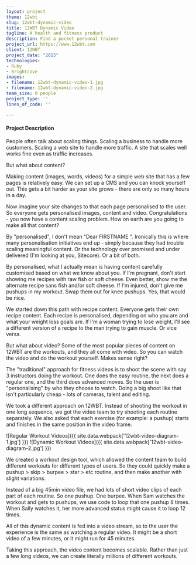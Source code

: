 ```yaml
---
layout: project
theme: 12wbt
slug: 12wbt-dynamic-video
title: 12WBT Dynamic Video
tagline: A health and fitness product
description: Find a pocket personal trainer
project_url: https://www.12wbt.com
client: 12WBT
project_date: "2015"
technologies:
- Ruby
- Brightcove
images:
- filename: 12wbt-dynamic-video-1.jpg
- filename: 12wbt-dynamic-video-2.jpg
team_size: 0 people
project_type: ''
lines_of_code: ''

---
```

#### Project Description

People often talk about scaling things. Scaling a business to handle more customers. Scaling a web site to handle more traffic. A site that scales well works fine even as traffic increases.

But what about content?

Making content (images, words, videos) for a simple web site that has a few pages is relatively easy. We can set up a CMS and you can knock yourself out. This gets a bit harder as your site grows - there are only so many hours in a day.

Now imagine your site changes to that each page personalised to the user. So everyone gets personalised images, content and video. Congratulations - you now have a content scaling problem. How on earth are you going to make all that content?

By "personalised", I don't mean "Dear  FIRSTNAME ". Ironically this is where many personalisation initiatives end up - simply because they had trouble scaling meaningful content. Or the technology over promised and under delivered (I'm looking at you, Sitecore). Or a bit of both.

By personalised, what I actually mean is having content carefully customised based on what we know about you. If I'm pregnant, don't start showing me recipes with raw fish or soft cheese. Even better, show me the alternate recipe sans fish and/or soft cheese. If I'm injured, don't give me pushups in my workout. Swap them out for knee pushups. Yes, that would be nice.

We started down this path with recipe content. Everyone gets their own recipe content. Each recipe is personalised, depending on who you are and what your weight loss goals are. If I'm a woman trying to lose weight, I'll see a different version of a recipe to the man trying to gain muscle. Or vice versa.

But what about video? Some of the most popular pieces of content on 12WBT are the workouts, and they all come with video. So you can watch the video and do the workout yourself. Makes sense right?

The "traditional" approach for fitness videos is to shoot the scene with say 3 instructors doing the workout. One does the easy routine, the next does a regular one, and the third does advanced moves. So the user is "personalising" by who they choose to watch. Doing a big shoot like that isn't particularly cheap - lots of cameras, talent and editing.

We took a different approach on 12WBT. Instead of shooting the workout in one long sequence, we got the video team to try shooting each routine separately. We also asked that each exercise (for example: a pushup) starts and finishes in the same position in the video frame.


![Regular Workout Videos]({{ site.data.webpack['12wbt-video-diagram-1.jpg'] }})
![Dynamic Workout Videos]({{ site.data.webpack['12wbt-video-diagram-2.jpg'] }})

We created a workout design tool, which allowed the content team to build different workouts for different types of users. So they could quickly make a pushup > skip > burpee > star > etc routine, and then make another with slight variations.

Instead of a big 45min video file, we had lots of short video clips of each part of each routine. So one pushup. One burpee. When Sam watches the workout and gets to pushups, we use code to loop that one pushup 8 times. When Sally watches it, her more advanced status might cause it to loop 12 times.

All of this dynamic content is fed into a video stream, so to the user the experience is the same as watching a regular video. It might be a short video of a few minutes, or it might run for 45 minutes.

Taking this approach, the video content becomes scalable. Rather than just a few long videos, we can create literally millions of different workouts.